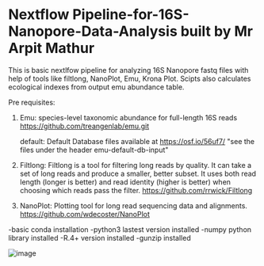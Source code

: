 # Nextflow Pipeline-for-16S-Nanopore-Data-Analysis built by Mr Arpit Mathur

This is basic nextlfow pipeline for analyzing 16S Nanopore fastq files with help of tools like filtlong, NanoPlot, Emu, Krona Plot. Scipts also calculates ecological indexes from output emu abundance table.

Pre requisites:  

1.  Emu: species-level taxonomic abundance for full-length 16S reads
    https://github.com/treangenlab/emu.git

    default: Default Database files available at https://osf.io/56uf7/ "see the files under the header emu-default-db-input" 

2.  Filtlong: Filtlong is a tool for filtering long reads by quality. It can take a set of long reads and produce a smaller, better subset. It uses both read length (longer 
    is better) and read identity (higher is better) when choosing which reads pass the filter.
    https://github.com/rrwick/Filtlong

3.  NanoPlot: Plotting tool for long read sequencing data and alignments.
    https://github.com/wdecoster/NanoPlot

   -basic conda installation
   -python3 lastest version installed
   -numpy python library installed
   -R.4+ version installed 
   -gunzip installed


![image](https://github.com/user-attachments/assets/b6818107-98b7-4358-a609-cea396a1186f)


